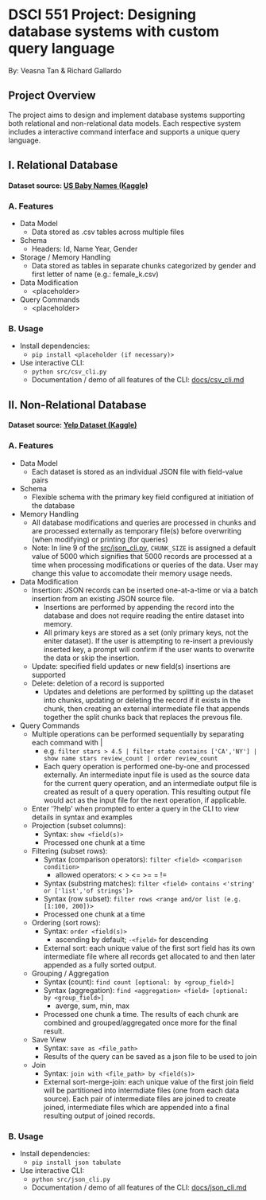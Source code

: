 # DSCI 551 Project: Designing database systems with custom query language
By: Veasna Tan & Richard Gallardo

## Project Overview
The project aims to design and implement database systems supporting both relational and non-relational data models. Each respective system includes a interactive command interface and supports a unique query language.

## I. Relational Database
#### Dataset source: [US Baby Names (Kaggle)](https://www.kaggle.com/datasets/kaggle/us-baby-names/)
### A. Features
- Data Model
    - Data stored as .csv tables across multiple files
- Schema
    - Headers: Id, Name Year, Gender
- Storage / Memory Handling
    - Data stored as tables in separate chunks categorized by gender and first letter of name (e.g.: female_k.csv)
- Data Modification
    - \<placeholder>
- Query Commands
    - \<placeholder>
### B. Usage
- Install dependencies: 
    - `pip install <placeholder (if necessary)>`
- Use interactive CLI:
    - `python src/csv_cli.py`
    - Documentation / demo of all features of the CLI: [docs/csv_cli.md](docs/csv_cli.md)

## II. Non-Relational Database
#### Dataset source: [Yelp Dataset (Kaggle)](https://www.kaggle.com/datasets/yelp-dataset/yelp-dataset)
### A. Features
- Data Model
    - Each dataset is stored as an individual JSON file with field-value pairs
- Schema
    - Flexible schema with the primary key field configured at initiation of the database
- Memory Handling
    - All database modifications and queries are processed in chunks and are processed externally as temporary file(s) before overwriting (when modifying) or printing (for queries)
    - Note: In line 9 of the [src/json_cli.py](src/json_cli.py), `CHUNK_SIZE` is assigned a default value of 5000 which signifies that 5000 records are processed at a time when processing modifications or queries of the data. User may change this value to accomodate their memory usage needs.
- Data Modification
    - Insertion: JSON records can be inserted one-at-a-time or via a batch insertion from an existing JSON source file. 
        - Insertions are performed by appending the record into the database and does not require reading the entire dataset into memory. 
        - All primary keys are stored as a set (only primary keys, not the eniter dataset). If the user is attempting to re-insert a previously inserted key, a prompt will confirm if the user wants to overwrite the data or skip the insertion.
    - Update: specified field updates or new field(s) insertions are supported
    - Delete: deletion of a record is supported
        - Updates and deletions are performed by splitting up the dataset into chunks, updating or deleting the record if it exists in the chunk, then creating an external intermediate file that appends together the split chunks back that replaces the prevous file.
- Query Commands<br>
    - Multiple operations can be performed sequentially by separating each command with |
        - e.g. `filter stars > 4.5 | filter state contains ['CA','NY'] | show name stars review_count | order review_count`
        - Each query operation is performed one-by-one and processed externally. An intermediate input file is used as the source data for the current query operation, and an intermediate output file is created as result of a query operation. This resulting output file would act as the input file for the next operation, if applicable.
    - Enter '?help' when prompted to enter a query in the CLI to view details in syntax and examples
    - Projection (subset columns):
        - Syntax: `show <field(s)>`
        - Processed one chunk at a time
    - Filtering (subset rows):
        - Syntax (comparison operators): `filter <field> <comparison condition>`
            - allowed operators:  < > <= >= = !=  
        - Syntax (substring matches): `filter <field> contains <'string' or ['list','of strings']>`
        - Syntax (row subset): `filter rows <range and/or list (e.g. [1:100, 200])>`
        - Processed one chunk at a time
    - Ordering (sort rows):
        - Syntax: `order <field(s)>`
            - ascending by default; `-<field>` for descending
        - External sort: each unique value of the first sort field has its own intermediate file where all records get allocated to and then later appended as a fully sorted output.
    - Grouping / Aggregation
        - Syntax (count): `find count [optional: by <group_field>]`
        - Syntax (aggregation): `find <aggregation> <field> [optional: by <group_field>]`
            - averge, sum, min, max
        - Processed one chunk a time. The results of each chunk are combined and grouped/aggregated once more for the final result. 
    - Save View
        - Syntax: `save as <file_path>`
        - Results of the query can be saved as a json file to be used to join
    - Join
        - Syntax: `join with <file_path> by <field(s)>`
        - External sort-merge-join: each unique value of the first join field will be partitioned into intermdiate files (one from each data source). Each pair of intermediate files are joined to create joined, intermediate files which are appended into a final resulting output of joined records.
### B. Usage
- Install dependencies: 
    - `pip install json tabulate`
- Use interactive CLI:
    - `python src/json_cli.py`
    - Documentation / demo of all features of the CLI: [docs/json_cli.md](docs/json_cli.md)